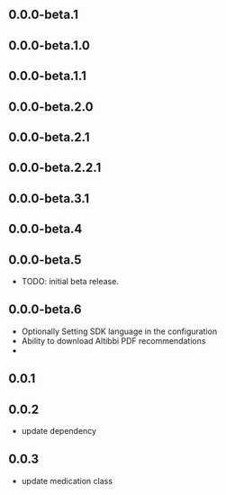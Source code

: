 ## 0.0.0-beta.1
## 0.0.0-beta.1.0
## 0.0.0-beta.1.1
## 0.0.0-beta.2.0
## 0.0.0-beta.2.1
## 0.0.0-beta.2.2.1
## 0.0.0-beta.3.1
## 0.0.0-beta.4
## 0.0.0-beta.5
* TODO: initial beta release.

## 0.0.0-beta.6
* Optionally Setting SDK language in the configuration
* Ability to download Altibbi PDF recommendations
*
## 0.0.1
## 0.0.2
* update dependency 

## 0.0.3
* update medication class
